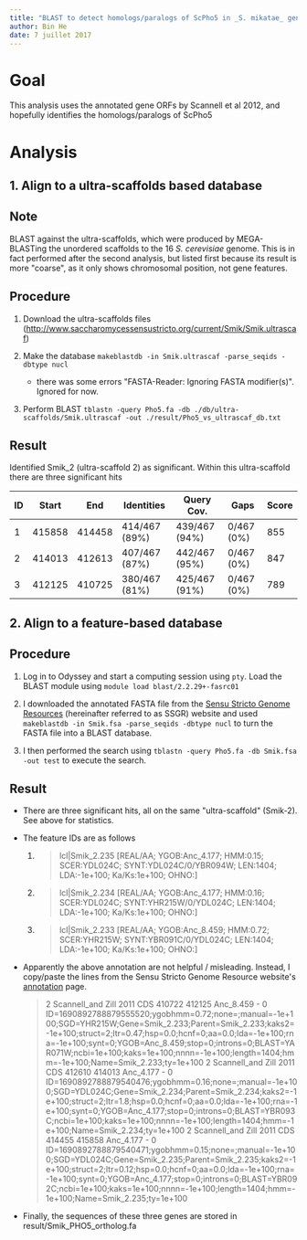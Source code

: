 ```yaml
---
title: "BLAST to detect homologs/paralogs of ScPho5 in _S. mikatae_ genome"
author: Bin He
date: 7 juillet 2017
---
```


# Goal

This analysis uses the annotated gene ORFs by Scannell et al 2012, and hopefully identifies the homologs/paralogs of ScPho5

# Analysis

## 1. Align to a ultra-scaffolds based database

## Note

BLAST against the ultra-scaffolds, which were produced by MEGA-BLASTing the unordered scaffolds to the 16 _S. cerevisiae_ genome. This is in fact performed after the second analysis, but listed first because its result is more "coarse", as it only shows chromosomal position, not gene features.

## Procedure

1. Download the ultra-scaffolds files (http://www.saccharomycessensustricto.org/current/Smik/Smik.ultrascaf)

1. Make the database `makeblastdb -in Smik.ultrascaf -parse_seqids -dbtype nucl`

    * there was some errors "FASTA-Reader: Ignoring FASTA modifier(s)". Ignored for now.

1. Perform BLAST `tblastn -query Pho5.fa -db ./db/ultra-scaffolds/Smik.ultrascaf -out ./result/Pho5_vs_ultrascaf_db.txt`

## Result

Identified Smik_2 (ultra-scaffold 2) as significant. Within this ultra-scaffold there are three significant hits

|ID | Start  |  End   | Identities    | Query Cov.    | Gaps       | Score |
|---|--------|--------|---------------|---------------|------------|-------| 
| 1 | 415858 | 414458 | 414/467 (89%) | 439/467 (94%) | 0/467 (0%) | 855   |
| 2 | 414013 | 412613 | 407/467 (87%) | 442/467 (95%) | 0/467 (0%) | 847   |
| 3 | 412125 | 410725 | 380/467 (81%) | 425/467 (91%) | 0/467 (0%) | 789   |

## 2. Align to a feature-based database

## Procedure

1. Log in to Odyssey and start a computing session using `pty`. Load the BLAST module using `module load blast/2.2.29+-fasrc01`

1. I downloaded the annotated FASTA file from the [Sensu Stricto Genome Resources](http://www.saccharomycessensustricto.org) (hereinafter referred to as SSGR) website and used `makeblastdb -in Smik.fsa -parse_seqids -dbtype nucl` to turn the FASTA file into a BLAST database.

1. I then performed the search using `tblastn -query Pho5.fa -db Smik.fsa -out test` to execute the search.

## Result

* There are three significant hits, all on the same "ultra-scaffold" (Smik-2). See above for statistics.

* The feature IDs are as follows

   1. >lcl|Smik_2.235 [REAL/AA; YGOB:Anc_4.177; HMM:0.15; SCER:YDL024C; SYNT:YDL024C/0/YBR094W; LEN:1404; LDA:-1e+100; Ka/Ks:1e+100; OHNO:]

   1. >lcl|Smik_2.234 [REAL/AA; YGOB:Anc_4.177; HMM:0.16; SCER:YDL024C; SYNT:YHR215W/0/YDL024C; LEN:1404; LDA:-1e+100; Ka/Ks:1e+100; OHNO:]

   1. >lcl|Smik_2.233 [REAL/AA; YGOB:Anc_8.459; HMM:0.72; SCER:YHR215W; SYNT:YBR091C/0/YDL024C; LEN:1404; LDA:-1e+100; Ka/Ks:1e+100; OHNO:]

* Apparently the above annotation are not helpful / misleading. Instead, I copy/paste the lines from the Sensu Stricto Genome Resource website's [annotation](http://www.saccharomycessensustricto.org/current/Smik/Smik.gff) page.

   > 2	Scannell_and Zill 2011	CDS	410722	412125	Anc_8.459	-	0	ID=1690892788879555520;ygobhmm=0.72;none=;manual=-1e+100;SGD=YHR215W;Gene=Smik_2.233;Parent=Smik_2.233;kaks2=-1e+100;struct=2;ltr=0.47;hsp=0.0;hcnf=0;aa=0.0;lda=-1e+100;rna=-1e+100;synt=0;YGOB=Anc_8.459;stop=0;introns=0;BLAST=YAR071W;ncbi=1e+100;kaks=1e+100;nnnn=-1e+100;length=1404;hmm=-1e+100;Name=Smik_2.233;ty=1e+100
   > 2	Scannell_and Zill 2011	CDS	412610	414013	Anc_4.177	-	0	ID=1690892788879540476;ygobhmm=0.16;none=;manual=-1e+100;SGD=YDL024C;Gene=Smik_2.234;Parent=Smik_2.234;kaks2=-1e+100;struct=2;ltr=1.8;hsp=0.0;hcnf=0;aa=0.0;lda=-1e+100;rna=-1e+100;synt=0;YGOB=Anc_4.177;stop=0;introns=0;BLAST=YBR093C;ncbi=1e+100;kaks=1e+100;nnnn=-1e+100;length=1404;hmm=-1e+100;Name=Smik_2.234;ty=1e+100
   > 2	Scannell_and Zill 2011	CDS	414455	415858	Anc_4.177	-	0	ID=1690892788879540471;ygobhmm=0.15;none=;manual=-1e+100;SGD=YDL024C;Gene=Smik_2.235;Parent=Smik_2.235;kaks2=-1e+100;struct=2;ltr=0.12;hsp=0.0;hcnf=0;aa=0.0;lda=-1e+100;rna=-1e+100;synt=0;YGOB=Anc_4.177;stop=0;introns=0;BLAST=YBR092C;ncbi=1e+100;kaks=1e+100;nnnn=-1e+100;length=1404;hmm=-1e+100;Name=Smik_2.235;ty=1e+100

* Finally, the sequences of these three genes are stored in result/Smik_PHO5_ortholog.fa
